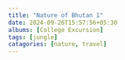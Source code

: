 ```yaml
---
title: "Nature of Bhutan 1"
date: 2024-09-26T15:57:56+05:30
albums: [College Excursion] 
tags: [jungle] 
catagories: [nature, travel] 
--- 
```

